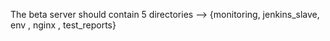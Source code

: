 The beta server should contain 5 directories --> {monitoring, jenkins_slave, env , nginx , test_reports}
